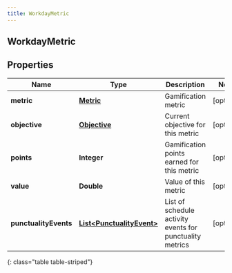 ```yaml
---
title: WorkdayMetric
---
```

## WorkdayMetric


## Properties

| Name | Type | Description | Notes |
| ------------ | ------------- | ------------- | ------------- |
| **metric** | <!----><!---->[**Metric**](Metric.html)<!----> | Gamification metric |  [optional] |
| **objective** | <!----><!---->[**Objective**](Objective.html)<!----> | Current objective for this metric |  [optional] |
| **points** | <!----><!---->**Integer**<!----> | Gamification points earned for this metric |  [optional] |
| **value** | <!----><!---->**Double**<!----> | Value of this metric |  [optional] |
| **punctualityEvents** | <!----><!---->[**List&lt;PunctualityEvent&gt;**](PunctualityEvent.html)<!----> | List of schedule activity events for punctuality metrics |  [optional] |
{: class="table table-striped"}



